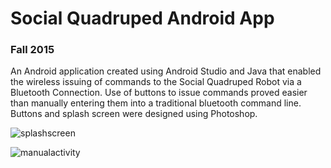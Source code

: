 # Social Quadruped Android App
### Fall 2015

An Android application created using Android Studio and Java that enabled the wireless issuing of commands to the Social Quadruped Robot via a Bluetooth Connection. Use of buttons to issue commands proved easier than manually entering them into a traditional bluetooth command line. Buttons and splash screen were designed using Photoshop.

![splashscreen](https://user-images.githubusercontent.com/12681675/29089136-52b777d4-7c49-11e7-8b01-90a187ad47e7.png)

![manualactivity](https://user-images.githubusercontent.com/12681675/29089214-8e0b34e2-7c49-11e7-80fb-2eeb97f35650.png)




